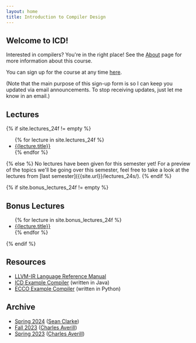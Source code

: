 ```yaml
---
layout: home
title: Introduction to Compiler Design
---
```


## Welcome to ICD!

Interested in compilers? You're in the right place! See the [About]({{site.url}}/about/)
page for more information about this course.

You can sign up for the course at any time [here]({{site.url}}/signup/).

(Note that the main purpose of this sign-up form is so I can keep you updated via email
announcements. To stop receiving updates, just let me know in an email.)

## Lectures

{% if site.lectures_24f != empty %}
  <ul>
    {% for lecture in site.lectures_24f %}
      <li>
        <a href="{{site.url}}{{lecture.url}}">{{lecture.title}}</a>
      </li>
    {% endfor %}
  </ul>
{% else %}
  No lectures have been given for this semester yet!
  For a preview of the topics we'll be going over this semester, feel free to
  take a look at the lectures from [last semester]({{site.url}}/lectures_24s/).
{% endif %}

{% if site.bonus_lectures_24f != empty %}
  <h2>Bonus Lectures</h2>

  <ul>
    {% for lecture in site.bonus_lectures_24f %}
      <li>
        <a href="{{site.url}}{{lecture.url}}">{{lecture.title}}</a>
      </li>
    {% endfor %}
  </ul>
{% endif %}

## Resources

- [LLVM-IR Language Reference Manual](https://llvm.org/docs/LangRef.html)
- [ICD Example Compiler](https://github.com/xarkenz/icd-example) (written in Java)
- [ECCO Example Compiler](https://github.com/CharlesAverill/ECCO) (written in Python)

## Archive

- [Spring 2024]({{site.url}}/lectures_24s/)
  ([Sean Clarke])
- [Fall 2023](https://charlesaverill.github.io/teaching/ICD)
  ([Charles Averill])
- [Spring 2023](https://charlesaverill.github.io/teaching/PCD)
  ([Charles Averill])

[Charles Averill]: https://charlesaverill.github.io/
[Sean Clarke]: https://github.com/xarkenz/
